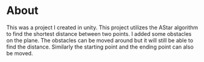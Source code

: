 # About
This was a project I created in unity. This project utilizes the AStar algorithm to find the shortest distance between two points. I added some obstacles on the plane. The obstacles can be moved around but it will still be able to find the distance. Similarly the starting point and the ending point can also be moved.
